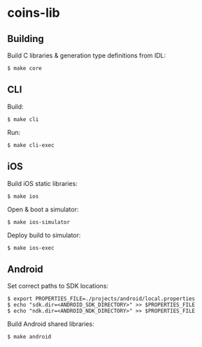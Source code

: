 # coins-lib

## Building

Build C libraries & generation type definitions from IDL:

    $ make core

## CLI

Build: 

    $ make cli

Run:

    $ make cli-exec

## iOS

Build iOS static libraries:

    $ make ios

Open & boot a simulator:

    $ make ios-simulator

Deploy build to simulator:

    $ make ios-exec

## Android

Set correct paths to SDK locations:

    $ export PROPERTIES_FILE=./projects/android/local.properties
    $ echo "sdk.dir=<ANDROID_SDK_DIRECTORY>" >> $PROPERTIES_FILE
    $ echo "ndk.dir=<ANDROID_NDK_DIRECTORY>" >> $PROPERTIES_FILE

Build Android shared libraries:

    $ make android
